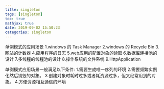 ```yaml
---
title: singleton
tags: [singleton]
toc: true
mathjax: true
date: 2019-09-02 15:50:23
categories: singleton
---
```


单例模式的应用场景
1.windows 的 Task Manager
2.windows 的 Recycle Bin
3.网站的计数器
4.应用程序的日志
5.web应用的配置对象的读取
6.数据库连接池的设计
7.多线程的线程池的设计
8.操作系统的文件系统
9.HttpApplication

单例模式应用场景一般满足以下条件:
1.需要生成唯一序列的环境
2.需要频繁实例化然后销毁的对象。
3.创建对象时耗时过多或者耗资源过多，但又经常用到的对象。 
4.方便资源相互通信的环境
